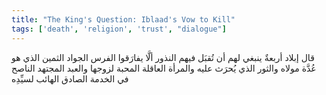 ```yaml
---
title: "The King's Question: Iblaad's Vow to Kill"
tags: ['death', 'religion', 'trust', "dialogue"]
---
```


 قال إبلاد أربعةٌ ينبغي لهم أن تُقبَل فيهم النذور ألَّا يفارَقوا الفرس الجواد الثمين الذي هو عُدَّة مولاه والثور الذي يُحرَث عليه والمرأة العاقلة المحبة لزوجها والعبد المجتهد الناصح في الخدمة الصادق الهائب لسيِّدِه
